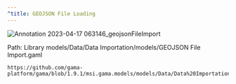 ```yaml
---
^title: GEOJSON File Loading
---
```


![Annotation 2023-04-17 063146_geojsonFileImport](https://user-images.githubusercontent.com/4437331/232380245-e29c5381-85e0-4fc5-ab6f-584d171a08a4.png)

Path: Library models/Data/Data Importation/models/GEOJSON File Import.gaml

```gaml reference
https://github.com/gama-platform/gama/blob/1.9.1/msi.gama.models/models/Data/Data%20Importation/models/GEOJSON%20File%20Import.gaml
```

